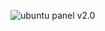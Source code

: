 ![ubuntu panel v2.0](https://raw.githubusercontent.com/newdigate/teensy-eurorack/master/hardware/ubuntu-v2.0/panels/images/20hp-Ubuntu-instruments-number-two.png "teensy 3.6 board")
